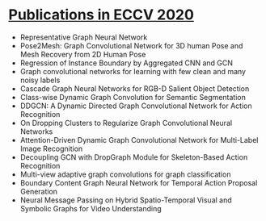 # [Publications in ECCV 2020](https://eccv2020.eu/accepted-papers/)



- Representative Graph Neural Network
- Pose2Mesh: Graph Convolutional Network for 3D human Pose and Mesh Recovery from 2D Human Pose
- Regression of Instance Boundary by Aggregated CNN and GCN
- Graph convolutional networks for learning with few clean and many noisy labels
- Cascade Graph Neural Networks for RGB-D Salient Object Detection
- Class-wise Dynamic Graph Convolution for Semantic Segmentation
- DDGCN: A Dynamic Directed Graph Convolutional Network for Action Recognition
- On Dropping Clusters to Regularize Graph Convolutional Neural Networks
- Attention-Driven Dynamic Graph Convolutional Network for Multi-Label Image Recognition
- Decoupling GCN with DropGraph Module for Skeleton-Based Action Recognition
- Multi-view adaptive graph convolutions for graph classification
- Boundary Content Graph Neural Network for Temporal Action Proposal Generation
- Neural Message Passing on Hybrid Spatio-Temporal Visual and Symbolic Graphs for Video Understanding
